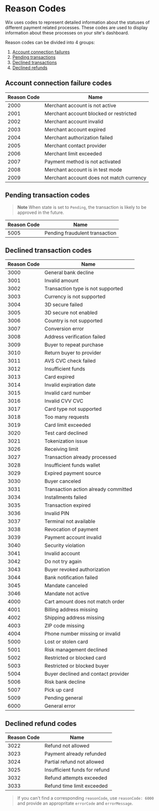 # Reason Codes

Wix uses codes to represent detailed information about the statuses of different payment related processes. These codes are used to display information about these processes on your site's dashboard.

Reason codes can be divided into 4 groups:
1. [Account connection failures](#account-connection-failure-codes)
1. [Pending transactions](#pending-transaction-codes)
1. [Declined transactions](#declined-transaction-codes)
1. [Declined refunds](#declined-refund-codes)


## Account connection failure codes
| Reason Code | Name |
|------------|------|
| 2000 | Merchant account is not active |
| 2001 | Merchant account blocked or restricted |
| 2002 | Merchant account invalid |
| 2003 | Merchant account expired |
| 2004 | Merchant authorization failed |
| 2005 | Merchant contact provider |
| 2006 | Merchant limit exceeded |
| 2007 | Payment method is not activated |
| 2008 | Merchant account is in test mode |
| 2009 | Merchant account does not match currency |

## Pending transaction codes
> **Note**
> When state is set to `Pending`, the transaction is likely to be approved in the future.

| Reason Code | Name |
|---|---|
| 5005 | Pending fraudulent transaction |

## Declined transaction codes
| Reason Code | Name                                 |
|-------------|--------------------------------------|
| 3000        | General bank decline                 |
| 3001        | Invalid amount                       |
| 3002        | Transaction type is not supported    |
| 3003        | Currency is not supported            |
| 3004        | 3D secure failed                     |
| 3005        | 3D secure not enabled                |
| 3006        | Country is not supported             |
| 3007        | Conversion error                     |
| 3008        | Address verification failed          |
| 3009        | Buyer to repeat purchase             |
| 3010        | Return buyer to provider             |
| 3011        | AVS CVC check failed                 |
| 3012        | Insufficient funds                   |
| 3013        | Card expired                         |
| 3014        | Invalid expiration date              |
| 3015        | Invalid card number                  |
| 3016        | Invalid CVV CVC                      |
| 3017        | Card type not supported              |
| 3018        | Too many requests                    |
| 3019        | Card limit exceeded                  |
| 3020        | Test card declined                   |
| 3021        | Tokenization issue                   |
| 3026        | Receiving limit                      |
| 3027        | Transaction already processed        |
| 3028        | Insufficient funds wallet            |
| 3029        | Expired payment source               |
| 3030        | Buyer canceled                       |
| 3031        | Transaction action already committed |
| 3034        | Installments failed                  |
| 3035        | Transaction expired                  |
| 3036        | Invalid PIN                          |
| 3037        | Terminal not available               |
| 3038        | Revocation of payment                |
| 3039        | Payment account invalid              |
| 3040        | Security violation                   |
| 3041        | Invalid account                      |
| 3042        | Do not try again                     |
| 3043        | Buyer revoked authorization          |
| 3044        | Bank notification failed             |
| 3045        | Mandate canceled                     |
| 3046        | Mandate not active                   |
| 4000        | Cart amount does not match order     |
| 4001        | Billing address missing              |
| 4002        | Shipping address missing             |
| 4003        | ZIP code missing                     |
| 4004        | Phone number missing or invalid      |
| 5000        | Lost or stolen card                  |
| 5001        | Risk management declined             |
| 5002        | Restricted or blocked card           |
| 5003        | Restricted or blocked buyer          |
| 5004        | Buyer declined and contact provider  |
| 5006        | Risk bank decline                    |
| 5007        | Pick up card                         |
| 5009        | Pending general                      |
| 6000        | General error                        |


## Declined refund codes
| Reason Code | Name |
|---|---|
| 3022 | Refund not allowed |
| 3023 | Payment already refunded |
| 3024 | Partial refund not allowed |
| 3025 | Insufficient funds for refund |
| 3032 | Refund attempts exceeded |
| 3033 | Refund time limit exceeded |

> If you can't find a corresponding `reasonCode`, use `reasonCode: 6000` and provide an appropritate `errorCode` and `errorMessage`.